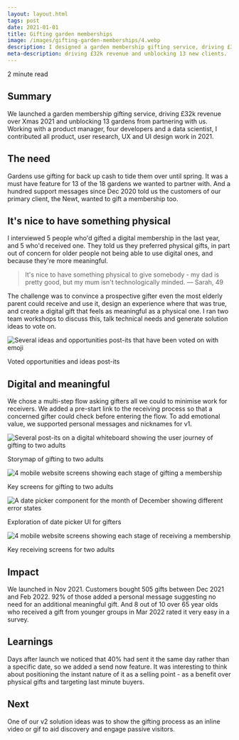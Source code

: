 ```yaml
---
layout: layout.html
tags: post
date: 2021-01-01
title: Gifting garden memberships
image: /images/gifting-garden-memberships/4.webp
description: I designed a garden membership gifting service, driving £32k revenue and unblocking 13 new clients.
meta-description: driving £32k revenue and unblocking 13 new clients.
---
```

2 minute read

## Summary

We launched a garden membership gifting service, driving £32k revenue over Xmas 2021 and unblocking 13 gardens from partnering with us. Working with a product manager, four developers and a data scientist, I contributed all product, user research, UX and UI design work in 2021.

## The need

Gardens use gifting for back up cash to tide them over until spring. It was a must have feature for 13 of the 18 gardens we wanted to partner with. And a hundred support messages since Dec 2020 told us the customers of our primary client, the Newt, wanted to gift a membership too.

## It's nice to have something physical

I interviewed 5 people who'd gifted a digital membership in the last year, and 5 who'd received one. They told us they preferred physical gifts, in part out of concern for older people not being able to use digital ones, and because they're more meaningful.

> It's nice to have something physical to give somebody - my dad is pretty good, but my mum isn't technologically minded. — Sarah, 49

The challenge was to convince a prospective gifter even the most elderly parent could receive and use it, design an experience where that was true, and create a digital gift that feels as meaningful as a physical one. I ran two team workshops to discuss this, talk technical needs and generate solution ideas to vote on.

![Several ideas and opportunities post-its that have been voted on with emoji](/images/gifting-garden-memberships/voted-opportunities-and-ideas-post-its.jpg)<figcaption>Voted opportunities and ideas post-its</figcaption>

## Digital and meaningful

We chose a multi-step flow asking gifters all we could to minimise work for receivers. We added a pre-start link to the receiving process so that a concerned gifter could check before entering the flow. To add emotional value, we supported personal messages and nicknames for v1.

![Several post-its on a digital whiteboard showing the user journey of gifting to two adults](/images/gifting-garden-memberships/storymap-of-gifting-to-two-adults.jpg)<figcaption>Storymap of gifting to two adults</figcaption>

![4 mobile website screens showing each stage of gifting a membership](/images/gifting-garden-memberships/key-screens-for-gifting-to-two-adults.jpg)<figcaption>Key screens for gifting to two adults</figcaption>

![A date picker component for the month of December showing different error states](/images/gifting-garden-memberships/exploration-of-date-picker-ui.webp)<figcaption>Exploration of date picker UI for gifters</figcaption>

![4 mobile website screens showing each stage of receiving a membership](/images/gifting-garden-memberships/key-receiving-screens-for-two-adults.jpg)<figcaption>Key receiving screens for two adults</figcaption>

<!-- ![3 mobile website screens showing membership activation and access stages via account](/images/gifting-garden-memberships/key-receiving-screens-for-membership-activation.webp)<figcaption>Key receiving screens for membership activation and access in account</figcaption>

![1 desktop website showing membership access via account](/images/gifting-garden-memberships/desktop-variant-of-membership-access.webp)<figcaption>Desktop variant of membership access in account</figcaption> -->

## Impact

We launched in Nov 2021. Customers bought 505 gifts between Dec 2021 and Feb 2022. 92% of those added a personal message suggesting no need for an additional meaningful gift. And 8 out of 10 over 65 year olds who received a gift from younger groups in Mar 2022 rated it very easy in a survey.

## Learnings

Days after launch we noticed that 40% had sent it the same day rather than a specific date, so we added a send now feature. It was interesting to think about positioning the instant nature of it as a selling point - as a benefit over physical gifts and targeting last minute buyers.

## Next

One of our v2 solution ideas was to show the gifting process as an inline video or gif to aid discovery and engage passive visitors.
